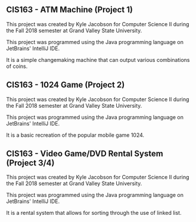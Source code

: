 ## CIS163 - ATM Machine (Project 1)
This project was created by Kyle Jacobson for Computer Science II during the Fall 2018 semester at Grand Valley State University.

This project was programmed using the Java programming language on JetBrains' IntelliJ IDE.

It is a simple changemaking machine that can output various combinations of coins.

## CIS163 - 1024 Game (Project 2)
This project was created by Kyle Jacobson for Computer Science II during the Fall 2018 semester at Grand Valley State University.

This project was programmed using the Java programming language on JetBrains' IntelliJ IDE.

It is a basic recreation of the popular mobile game 1024.

## CIS163 - Video Game/DVD Rental System (Project 3/4)
This project was created by Kyle Jacobson for Computer Science II during the Fall 2018 semester at Grand Valley State University.

This project was programmed using the Java programming language on JetBrains' IntelliJ IDE.

It is a rental system that allows for sorting through the use of linked list.
